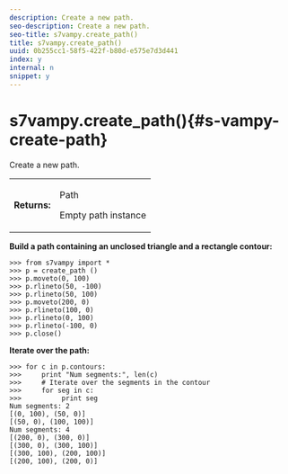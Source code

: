 ```yaml
---
description: Create a new path.
seo-description: Create a new path.
seo-title: s7vampy.create_path()
title: s7vampy.create_path()
uuid: 0b255cc1-58f5-422f-b80d-e575e7d3d441
index: y
internal: n
snippet: y
---
```


# s7vampy.create_path(){#s-vampy-create-path}

Create a new path.

<table id="table_D41317F7E3D1416B8069C10D66CBB6B6"> 
 <tbody> 
  <tr> 
   <td> <b> Returns:</b> </td> 
   <td> <p> <span class="codeph"> Path</span> </p> <p>Empty path instance </p> </td> 
  </tr> 
 </tbody> 
</table>

**Build a path containing an unclosed triangle and a rectangle contour:**

```
>>> from s7vampy import *
>>> p = create_path ()
>>> p.moveto(0, 100)
>>> p.rlineto(50, -100)
>>> p.rlineto(50, 100)
>>> p.moveto(200, 0)
>>> p.rlineto(100, 0)
>>> p.rlineto(0, 100)
>>> p.rlineto(-100, 0)
>>> p.close()
```

**Iterate over the path:**

```
>>> for c in p.contours:
>>>     print "Num segments:", len(c)
>>>     # Iterate over the segments in the contour
>>>     for seg in c:
>>>          print seg
Num segments: 2
[(0, 100), (50, 0)]
[(50, 0), (100, 100)]
Num segments: 4
[(200, 0), (300, 0)]
[(300, 0), (300, 100)]
[(300, 100), (200, 100)]
[(200, 100), (200, 0)]
```

